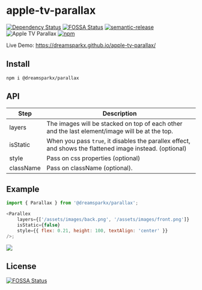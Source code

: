 # apple-tv-parallax

[![Dependency Status](https://david-dm.org/dreamsparkx/apple-tv-parallax.svg)](https://david-dm.org/dreamsparkx/apple-tv-parallax) [![FOSSA Status](https://app.fossa.com/api/projects/git%2Bgithub.com%2Fdreamsparkx%2Fapple-tv-parallax.svg?type=shield)](https://app.fossa.com/projects/git%2Bgithub.com%2Fdreamsparkx%2Fapple-tv-parallax?ref=badge_shield)
[![semantic-release](https://img.shields.io/badge/%20%20%F0%9F%93%A6%F0%9F%9A%80-semantic--release-e10079.svg)](https://github.com/semantic-release/semantic-release) ![Apple TV Parallax](https://github.com/dreamsparkx/apple-tv-parallax/workflows/Apple%20TV%20Parallax/badge.svg) [![npm](https://img.shields.io/npm/v/@dreamsparkx/parallax/latest.svg)](https://www.npmjs.com/package/@dreamsparkx/parallax)

<!-- [![CircleCI](https://circleci.com/gh/dreamsparkx/apple-tv-parallax.svg?style=svg)](https://circleci.com/gh/dreamsparkx/apple-tv-parallax) -->

Live Demo: https://dreamsparkx.github.io/apple-tv-parallax/

## Install

`npm i @dreamsparkx/parallax`

## API

| Step      | Description                                                                                              |
| --------- | -------------------------------------------------------------------------------------------------------- |
| layers    | The images will be stacked on top of each other and the last element/image will be at the top.           |
| isStatic  | When you pass `true`, it disables the parallex effect, and shows the flattened image instead. (optional) |
| style     | Pass on css properties (optional)                                                                        |
| className | Pass on className (optional).                                                                            |

## Example

```javascript
import { Parallax } from '@dreamsparkx/parallax';

<Parallex
    layers={['/assets/images/back.png', '/assets/images/front.png']}
    isStatic={false}
    style={{ flex: 0.21, height: 100, textAlign: 'center' }}
/>;
```

![](./extra/gifs/example.gif)

## License

[![FOSSA Status](https://app.fossa.com/api/projects/git%2Bgithub.com%2Fdreamsparkx%2Fapple-tv-parallax.svg?type=large)](https://app.fossa.com/projects/git%2Bgithub.com%2Fdreamsparkx%2Fapple-tv-parallax?ref=badge_large)
